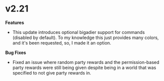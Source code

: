 # v2.21

**Features** 

* This update introduces optional bigadier support for commands \(disabled by default\). To my knowledge this just provides many colors, and it's been requested, so, I made it an option.

**Bug Fixes** 

* Fixed an issue where random party rewards and the permission-based party rewards were still being given despite being in a world that was specified to not give party rewards in.

